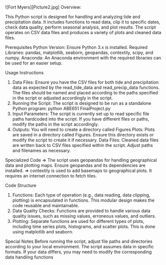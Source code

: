 ![Fort Myers][Picture2.jpg]
Overview:

This Python script is designed for handling and analyzing tide and precipitation data. It includes functions to read data, clip it to specific dates, check data quality, perform seasonal analysis, and plot results. The script operates on CSV data files and produces a variety of plots and cleaned data files.

Prerequisites
Python Version: Ensure Python 3.x is installed.
Required Libraries: pandas, matplotlib, seaborn, geopandas, contextily, scipy, and numpy.
Anaconda: An Anaconda environment with the required libraries can be used for an easier setup.

Usage Instructions
1. Data Files: Ensure you have the CSV files for both tide and precipitation data as expected by the read_tide_data and read_precip_data functions. The files should be named and placed according to the paths specified in the script or adjusted accordingly in the script.
2. Running the Script: The script is designed to be run as a standalone Python program: python ABE651 FinalProject.py
3. Input Parameters: The script is currently set up to read specific file paths hardcoded into the script. If you have different files or paths, modify the paths in the script accordingly.
4. Outputs: You will need to create a directory called Figures
Plots: Plots are saved in a directory called Figures. Ensure this directory exists or modify the script to create it if necessary.
Data Files: Cleaned data files are written back to CSV files specified within the script. Adjust paths and filenames as necessary.

Specialized Code
=> The script uses geopandas for handling geographical data and plotting maps. Ensure geopandas and its dependencies are installed.
=> contextily is used to add basemaps to geographical plots. It requires an internet connection to fetch tiles.

Code Structure
1. Functions: Each type of operation (e.g., data reading, data clipping, plotting) is encapsulated in functions. This modular design makes the code reusable and maintainable.
2. Data Quality Checks: Functions are provided to handle various data quality issues, such as missing values, erroneous values, and outliers.
3. Plotting: Separate functions are used for different types of plots, including time series plots, histograms, and scatter plots. This is done using matplotlib and seaborn.

Special Notes
Before running the script, adjust file paths and directories according to your local environment.
The script assumes data in specific formats. If your data differs, you may need to modify the corresponding data handling functions
